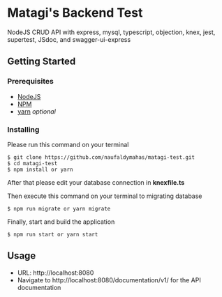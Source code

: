 # Matagi's Backend Test

NodeJS CRUD API with express, mysql, typescript, objection, knex, jest, supertest, JSdoc, and swagger-ui-express

## Getting Started

### Prerequisites

* [NodeJS](https://nodejs.org/en/)
* [NPM](https://www.npmjs.com/)
* [yarn](https://yarnpkg.com/) *optional*

### Installing

Please run this command on your terminal

```
$ git clone https://github.com/naufaldymahas/matagi-test.git
$ cd matagi-test
$ npm install or yarn
```

After that please edit your database connection in **knexfile.ts**

Then execute this command on your terminal to migrating database

```
$ npm run migrate or yarn migrate
```

Finally, start and build the application
```
$ npm run start or yarn start
```

## Usage

* URL: http://localhost:8080
* Navigate to http://localhost:8080/documentation/v1/ for the API documentation

